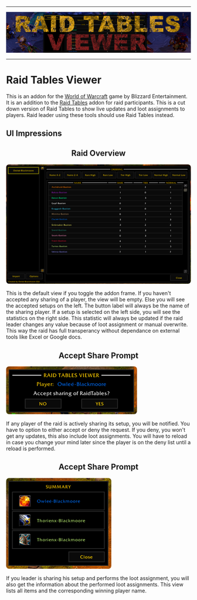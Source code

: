 
---

![RaidTablesViewerBanner](./img/RaidTablesViewerBanner.png)

---

# Raid Tables Viewer
This is an addon for the [World of Warcraft](www.worldofwarcraft.com) game by Blizzard Entertainment. It is an addition to the [Raid Tables](https://github.com/TumbleOwlee/raid-tables) addon for raid participants. This is a cut down version of Raid Tables to show live updates and loot assignments to players. Raid leader using these tools should use Raid Tables instead. 

## UI Impressions

<p align="center">
    <h2 align="center">Raid Overview</h2>
    <img src="./img/Overview.png" style="border-radius: 8px">
</p>

This is the default view if you toggle the addon frame. If you haven't accepted any sharing of a player, the view will be empty. Else you will see the accepted setups on the left. The button label will always be the name of the sharing player. If a setup is selected on the left side, you will see the statistics on the right side. This statistic will always be updated if the raid leader changes any value because of loot assignment or manual overwrite. This way the raid has full transperancy without dependance on external tools like Excel or Google docs.

<p align="center">
    <h2 align="center">Accept Share Prompt</h2>
    <img src="./img/AcceptSharing.png" style="border-radius: 8px">
</p>

If any player of the raid is actively sharing its setup, you will be notified. You have to option to either accept or deny the request. If you deny, you won't get any updates, this also include loot assignments. You will have to reload in case you change your mind later since the player is on the deny list until a reload is performed.

<p align="center">
    <h2 align="center">Accept Share Prompt</h2>
    <img src="./img/Summary.png" style="border-radius: 8px">
</p>

If you leader is sharing his setup and performs the loot assignment, you will also get the information about the performed loot assignments. This view lists all items and the corresponding winning player name.